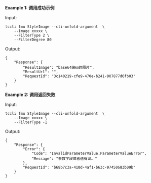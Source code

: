 **Example 1: 调用成功示例**



Input: 

```
tccli fmu StyleImage --cli-unfold-argument  \
    --Image xxxxx \
    --FilterType 2 \
    --FilterDegree 80
```

Output: 
```
{
    "Response": {
        "ResultImage": "base64编码的图片",
        "ResultUrl": "",
        "RequestId": "3c140219-cfe9-470e-b241-907877d6fb03"
    }
}
```

**Example 2: 调用返回失败**



Input: 

```
tccli fmu StyleImage --cli-unfold-argument  \
    --Image xxxxx \
    --FilterType -1
```

Output: 
```
{
    "Response": {
        "Error": {
            "Code": "InvalidParameterValue.ParameterValueError",
            "Message": "参数字段或者值有误。"
        },
        "RequestId": "b68b7c3a-410d-4af1-b63c-97450683b09b"
    }
}
```

